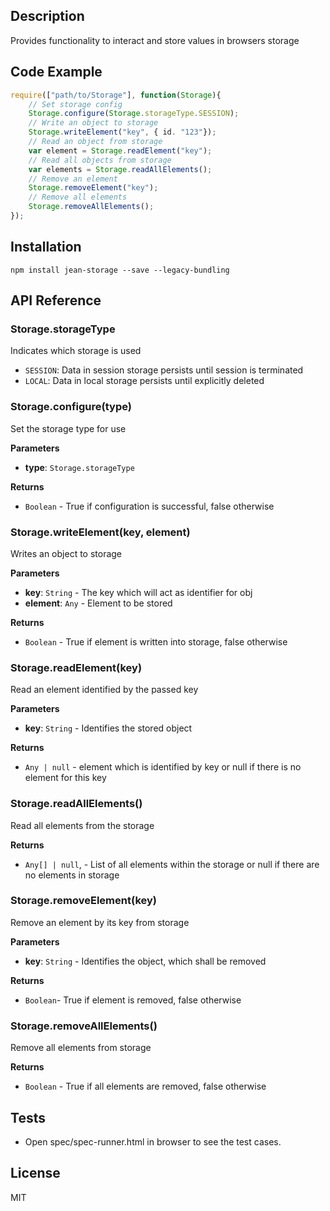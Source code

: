 ## Description

Provides functionality to interact and store values in browsers storage

## Code Example

```js
require(["path/to/Storage"], function(Storage){
    // Set storage config
    Storage.configure(Storage.storageType.SESSION);
    // Write an object to storage
    Storage.writeElement("key", { id. "123"});
    // Read an object from storage
    var element = Storage.readElement("key");
    // Read all objects from storage
    var elements = Storage.readAllElements();
    // Remove an element
    Storage.removeElement("key");
    // Remove all elements 
    Storage.removeAllElements();
});
```

## Installation

`npm install jean-storage --save --legacy-bundling`

## API Reference

### Storage.storageType

 Indicates which storage is used

- `SESSION`: Data in session storage persists until session is terminated
- `LOCAL`:  Data in local storage persists until explicitly deleted

### Storage.configure(type) 

Set the storage type for use

**Parameters**
- **type**: `Storage.storageType`

**Returns**
- `Boolean` - True if configuration is successful, false otherwise


### Storage.writeElement(key, element) 

Writes an object to storage

**Parameters**
- **key**: `String` - The key which will act as identifier for obj 
- **element**: `Any` - Element to be stored

**Returns**
- `Boolean` - True if element is written into storage, false otherwise


### Storage.readElement(key) 

Read an element identified by the passed key

**Parameters**
- **key**: `String` - Identifies the stored object

**Returns**
- `Any | null` - element which is identified by key or null 
                      if there is no element for this key


### Storage.readAllElements() 

Read all elements from the storage

**Returns**
- `Any[] | null`, - List of all elements within the storage or null
                        if there are no elements in storage


### Storage.removeElement(key) 

Remove an element by its key from storage

**Parameters**
- **key**: `String` - Identifies the object, which shall be removed

**Returns**
-  `Boolean`- True if element is removed, false otherwise


### Storage.removeAllElements() 

Remove all elements from storage

**Returns**
- `Boolean` - True if all elements are removed, false otherwise

## Tests

- Open spec/spec-runner.html in browser to see the test cases.

## License

MIT